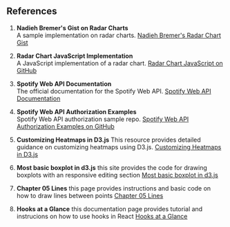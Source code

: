 ## References

1. **Nadieh Bremer's Gist on Radar Charts**  
   A sample implementation on radar charts.
   [Nadieh Bremer's Radar Chart Gist](https://gist.github.com/nbremer/21746a9668ffdf6d8242)

2. **Radar Chart JavaScript Implementation**  
   A JavaScript implementation of a radar chart.
   [Radar Chart JavaScript on GitHub](https://github.com/alangrafu/radar-chart-d3/blob/master/src/radar-chart.js)

3. **Spotify Web API Documentation**  
   The official documentation for the Spotify Web API.
   [Spotify Web API Documentation](https://developer.spotify.com/documentation/web-api)

4. **Spotify Web API Authorization Examples**  
   Spotify Web API authorization sample repo.
   [Spotify Web API Authorization Examples on GitHub](https://github.com/spotify/web-api-examples/tree/master/authorization/authorization_code)

5. **Customizing Heatmaps in D3.js**
   This resource provides detailed guidance on customizing heatmaps using D3.js.
   [Customizing Heatmaps in D3.js](https://d3-graph-gallery.com/graph/heatmap_style.html)

6. **Most basic boxplot in d3.js**
   this site provides the code for drawing boxplots with an responsive editing section
   [Most basic boxplot in d3.js](https://d3-graph-gallery.com/graph/boxplot_basic.html)

7. **Chapter 05 Lines**
   this page provides instructions and basic code on how to draw lines between points
   [Chapter 05 Lines](http://using-d3js.com/05_02_lines.html)

8. **Hooks at a Glance**
   this documentation page provides tutorial and instrucions on how to use hooks in React
   [Hooks at a Glance](https://legacy.reactjs.org/docs/hooks-overview.html)
